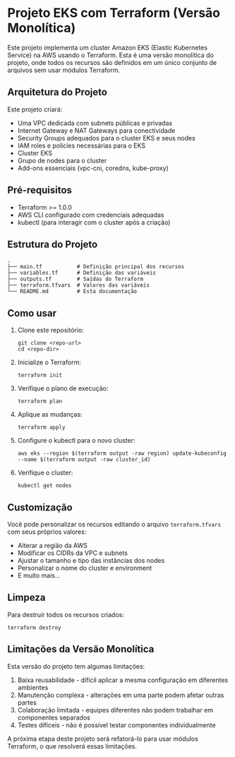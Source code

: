 # Projeto EKS com Terraform (Versão Monolítica)

Este projeto implementa um cluster Amazon EKS (Elastic Kubernetes Service) na AWS usando o Terraform. Esta é uma versão monolítica do projeto, onde todos os recursos são definidos em um único conjunto de arquivos sem usar módulos Terraform.

## Arquitetura do Projeto

Este projeto criará:

- Uma VPC dedicada com subnets públicas e privadas
- Internet Gateway e NAT Gateways para conectividade
- Security Groups adequados para o cluster EKS e seus nodes
- IAM roles e policies necessárias para o EKS
- Cluster EKS
- Grupo de nodes para o cluster
- Add-ons essenciais (vpc-cni, coredns, kube-proxy)

## Pré-requisitos

- Terraform >= 1.0.0
- AWS CLI configurado com credenciais adequadas
- kubectl (para interagir com o cluster após a criação)

## Estrutura do Projeto

```
.
├── main.tf           # Definição principal dos recursos
├── variables.tf      # Definição das variáveis
├── outputs.tf        # Saídas do Terraform
├── terraform.tfvars  # Valores das variáveis
└── README.md         # Esta documentação
```

## Como usar

1. Clone este repositório:
   ```
   git clone <repo-url>
   cd <repo-dir>
   ```

2. Inicialize o Terraform:
   ```
   terraform init
   ```

3. Verifique o plano de execução:
   ```
   terraform plan
   ```

4. Aplique as mudanças:
   ```
   terraform apply
   ```

5. Configure o kubectl para o novo cluster:
   ```
   aws eks --region $(terraform output -raw region) update-kubeconfig --name $(terraform output -raw cluster_id)
   ```

6. Verifique o cluster:
   ```
   kubectl get nodes
   ```

## Customização

Você pode personalizar os recursos editando o arquivo `terraform.tfvars` com seus próprios valores:

- Alterar a região da AWS
- Modificar os CIDRs da VPC e subnets
- Ajustar o tamanho e tipo das instâncias dos nodes
- Personalizar o nome do cluster e environment
- E muito mais...

## Limpeza

Para destruir todos os recursos criados:

```
terraform destroy
```

## Limitações da Versão Monolítica

Esta versão do projeto tem algumas limitações:

1. Baixa reusabilidade - difícil aplicar a mesma configuração em diferentes ambientes
2. Manutenção complexa - alterações em uma parte podem afetar outras partes
3. Colaboração limitada - equipes diferentes não podem trabalhar em componentes separados
4. Testes difíceis - não é possível testar componentes individualmente

A próxima etapa deste projeto será refatorá-lo para usar módulos Terraform, o que resolverá essas limitações.